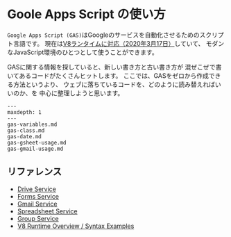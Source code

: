 # Goole Apps Script の使い方

``Google Apps Script (GAS)``はGoogleのサービスを自動化させるためのスクリプト言語です。
現在は[V8ランタイムに対応（2020年3月17日）](https://cloud.google.com/blog/ja/products/g-suite/data-processing-just-got-easier-apps-scripts-new-v8-runtime)していて、
モダンなJavaScript環境のひとつとして使うことができます。

GASに関する情報を探していると、新しい書き方と古い書き方が
混ぜこぜで書いてあるコードがたくさんヒットします。
ここでは、GASをゼロから作成できる方法というより、
ウェブに落ちているコードを、どのように読み替えればいいのか、を
中心に整理しようと思います。

```{toctree}
---
maxdepth: 1
---
gas-variables.md
gas-class.md
gas-date.md
gas-gsheet-usage.md
gas-gmail-usage.md
```

## リファレンス

- [Drive Service](https://developers.google.com/apps-script/reference/drive)
- [Forms Service](https://developers.google.com/apps-script/reference/forms)
- [Gmail Service](https://developers.google.com/apps-script/reference/gmail)
- [Spreadsheet Service](https://developers.google.com/apps-script/reference/spreadsheet)
- [Group Service](https://developers.google.com/apps-script/reference/groups)
- [V8 Runtime Overview / Syntax Examples](https://developers.google.com/apps-script/guides/v8-runtime#v8_syntax_examples)
